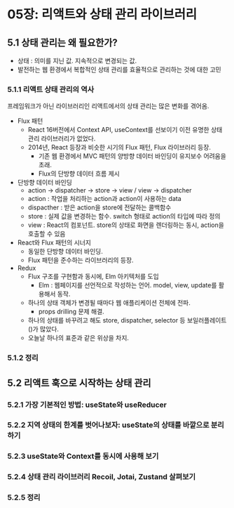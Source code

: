 # 05장: 리액트와 상태 관리 라이브러리

## 5.1 상태 관리는 왜 필요한가?

- 상태 : 의미를 지닌 값. 지속적으로 변경되는 값.
- 발전하는 웹 환경에서 복합적인 상태 관리를 효율적으로 관리하는 것에 대한 고민

### 5.1.1 리액트 상태 관리의 역사

프레임워크가 아닌 라이브러리인 리액트에서의 상태 관리는 많은 변화를 겪어옴.

- Flux 패턴
  - React 16버전에서 Context API, useContext를 선보이기 이전 유명한 상태 관리 라이브러리가 없었다.
  - 2014년, React 등장과 비슷한 시기의 Flux 패턴, Flux 라이브러리 등장.
    - 기존 웹 환경에서 MVC 패턴의 양방향 데이터 바인딩이 유지보수 어려움을 초래.
    - Flux의 단방향 데이터 흐름 제시
- 단방향 데이터 바인딩
  - action -> dispatcher -> store -> view / view -> dispatcher
  - action : 작업을 처리하는 action과 action이 사용하는 data
  - dispacther : 받은 action을 store에 전달하는 콜백함수
  - store : 실제 값을 변경하는 함수. switch 형태로 action의 타입에 따라 정의
  - view : React의 컴포넌트. store의 상태로 화면을 렌더링하는 동시, action을 호출할 수 있음
- React와 Flux 패턴의 시너지
  - 동일한 단방향 데이터 바인딩.
  - Flux 패턴을 준수하는 라이브러리의 등장.
- Redux
  - Flux 구조를 구현함과 동시에, Elm 아키텍처를 도입
    - Elm : 웹페이지를 선언적으로 작성하는 언어. model, view, update를 활용해서 동작.
  - 하나의 상태 객체가 변경될 때마다 웹 애플리케이션 전체에 전파.
    - props drilling 문제 해결.
  - 하나의 상태를 바꾸려고 해도 store, dispatcher, selector 등 보일러플레이트()가 많았다.
  - 오늘날 하나의 표준과 같은 위상을 차지.

### 5.1.2 정리

## 5.2 리액트 훅으로 시작하는 상태 관리

### 5.2.1 가장 기본적인 방법: useState와 useReducer

### 5.2.2 지역 상태의 한계를 벗어나보자: useState의 상태를 바깥으로 분리하기

### 5.2.3 useState와 Context를 동시에 사용해 보기

### 5.2.4 상태 관리 라이브러리 Recoil, Jotai, Zustand 살펴보기

### 5.2.5 정리
